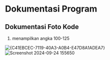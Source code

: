 # Dokumentasi Program
## Dokumentasi Foto Kode

1. menampilkan angka 100-125
   
![{C41EBCEC-7119-40A3-A0B4-E47D8A1ADEA7}](https://github.com/user-attachments/assets/e4ac6e8d-c0f4-438a-9d9a-4b642fe3bbe0)
![Screenshot 2024-09-24 155650](https://github.com/user-attachments/assets/5dfedcd6-9345-4d9a-88c3-959b3e72d97d)
